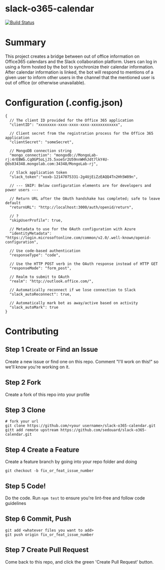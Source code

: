 # slack-o365-calendar
[![Build Status](https://travis-ci.org/sedouard/slack-o365-calendar.svg?branch=master)](https://travis-ci.org/sedouard/slack-o365-calendar)

# Summary

This project creates a bridge between out of office information on Office365 calendars and the Slack collaboration platform. Users can log in using a form hosted by the bot to synchronize their calendar information. After calendar information is linked, the bot will respond to mentions of a given user to inform other users in the channel that the mentioned user is out of office (or otherwise unavailable).

# Configuration (.config.json)

````
{
  // The client ID provided for the Office 365 application
  "clientID": "xxxxxxxx-xxxx-xxxx-xxxx-xxxxxxxxxxxx",
  
  // Client secret from the registration process for the Office 365 application
  "clientSecret": "someSecret",
  
  // MongoDB connection string
  "mongo_connection": "mongodb://MongoLab-rj:4rEBWb.CqOGPSoLjJ5.5xoeSr2U59nnWHhJdt7lkY4U-@ds034348.mongolab.com:34348/MongoLab-rj",
  
  // Slack application token
  "slack_token":"xoxb-12147075331-2g4UjEiZzEAQQ4Tn2Hh5W89n",
  
  // --- SNIP: Below configuration elements are for developers and power users ---
  
  // Return URL after the OAuth handshake has completed; safe to leave default
  "returnURL": "http://localhost:3000/auth/openid/return",
  
  // ?
  "skipUserProfile": true,
  
  // Metadata to use for the OAuth configuration with Azure 
  "identityMetadata": "https://login.microsoftonline.com/common/v2.0/.well-known/openid-configuration",
  
  // Use code-based authentication
  "responseType": "code",
  
  // Use the HTTP POST verb in the OAuth response instead of HTTP GET 
  "responseMode": "form_post",
  
  // Realm to submit to OAuth
  "realm": "http://outlook.office.com/",
  
  // Automatically reconnect if we lose connection to Slack
  "slack_autoReconnect": true,
  
  // Automatically mark bot as away/active based on activity
  "slack_autoMark": true
}
````

# Contributing

## Step 1 Create or Find an Issue

Create a new issue or find one on this repo. Comment "I'll work on this!" so we'll know you're working on it.

## Step 2 Fork

Create a fork of this repo into your profile

## Step 3 Clone

```
# fork your url
git clone https://github.com/<your username>/slack-o365-calendar.git
gitt add remote upstream https://github.com/sedouard/slack-o365-calendar.git
```

## Step 4 Create a Feature

Create a feature branch by going into your repo folder and doing

`git checkout -b fix_or_feat_issue_number`

## Step 5 Code!

Do the code. Run `npm test` to ensure you're lint-free and follow code guidelines

## Step 6 Commit, Push

```
git add <whatever files you want to add>
git push origin fix_or_feat_issue_number
```

## Step 7 Create Pull Request

Come back to this repo, and click the green 'Create Pull Request' button.

